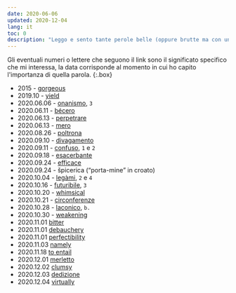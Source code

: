 ```yaml
---
date: 2020-06-06
updated: 2020-12-04
lang: it
toc: 0
description: "Leggo e sento tante perole belle (oppure brutte ma con un gran significato) e ho paura di perderle oppure voglio segnarne l'importanza. Le segno qui."
---
```

Gli eventuali numeri o lettere che seguono il link sono il significato specifico che mi interessa, la data corrisponde al momento in cui ho capito l'importanza di quella parola.
{:.box}

- 2015 - [gorgeous](https://dictionary.cambridge.org/dictionary/english/gorgeous)
- 2019.10 - [yield](https://dictionary.cambridge.org/dictionary/english/yield)
- 2020.06.06 - [onanismo](http://www.treccani.it/vocabolario/onanismo/), `3`
- 2020.06.11 - [bécero](http://www.treccani.it/vocabolario/becero)
- 2020.06.13 - [perpetrare](http://www.treccani.it/vocabolario/perpetrare)
- 2020.06.13 - [mero](http://www.treccani.it/vocabolario/mero)
- 2020.08.26 - [poltrona](https://etimo.it/?term=poltrona)
- 2020.09.10 - [divagamento](https://www.treccani.it/vocabolario/divagamento)
- 2020.09.11 - [confuso](https://www.treccani.it/vocabolario/confuso), `1` e `2`
- 2020.09.18 - [esacerbante](https://www.treccani.it/vocabolario/esacerbare)
- 2020.09.24 - [efficace](https://www.treccani.it/vocabolario/efficace)
- 2020.09.24 - špicerica (“porta-mine” in croato)
- 2020.10.04 - [legàmi](https://www.treccani.it/vocabolario/legame), `2` e `4`
- 2020.10.16 - [futuribile](https://www.treccani.it/vocabolario/futuribile/), `3`
- 2020.10.20 - [whimsical](https://www.merriam-webster.com/dictionary/whimsical)
- 2020.10.21 - [circonferenze](http://www.treccani.it/vocabolario/circonferenza)
- 2020.10.28 - [laconico](https://www.treccani.it/vocabolario/laconico/), `b.`
- 2020.10.30 - [weakening](https://www.merriam-webster.com/dictionary/weakening)
- 2020.11.01 [bitter](https://www.merriam-webster.com/dictionary/bitter)
- 2020.11.01 [debauchery](https://www.merriam-webster.com/dictionary/debauchery)
- 2020.11.01 [perfectibility](https://www.merriam-webster.com/dictionary/perfectibility)
- 2020.11.03 [namely](https://www.merriam-webster.com/dictionary/namely)
- 2020.11.18 [to entail](https://www.merriam-webster.com/dictionary/entail)
- 2020.12.01 [merletto](https://www.treccani.it/vocabolario/merletto/)
- 2020.12.02 [clumsy](https://www.merriam-webster.com/dictionary/clumsy)
- 2020.12.03 [dedizione](https://www.treccani.it/vocabolario/dedizione/)
- 2020.12.04 [virtually](https://www.merriam-webster.com/dictionary/virtually)